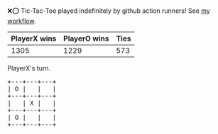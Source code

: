 :x::o: Tic-Tac-Toe played indefinitely by github action runners! See [my workflow](.github/workflows/play.yaml).

|PlayerX wins|PlayerO wins|Ties|
|-|-|-|
|1305|1229|573|

PlayerX's turn.

<pre>
+---+---+---+
| O |   |   |
+---+---+---+
|   | X |   |
+---+---+---+
| O |   |   |
+---+---+---+
</pre>